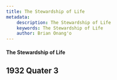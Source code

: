 ```yaml
---
title: The Stewardship of Life
metadata:
    description: The Stewardship of Life
    keywords: The Stewardship of Life
    author: Brian Onang'o
---
```


#### The Stewardship of Life

## 1932 Quater 3
